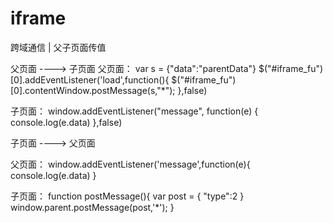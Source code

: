 # iframe
跨域通信 | 父子页面传值

父页面 ----> 子页面
父页面：
 var s = {"data":"parentData"}
 $("#iframe_fu")[0].addEventListener('load',function(){
    $("#iframe_fu")[0].contentWindow.postMessage(s,"*");
},false)

子页面：
window.addEventListener("message", function(e) {
		console.log(e.data)
},false)

子页面 ----> 父页面

父页面：
 window.addEventListener('message',function(e){
    console.log(e.data)
 }
 
 子页面：
 function postMessage(){
		var post = {
			"type":2
		}
		window.parent.postMessage(post,'*');
}
